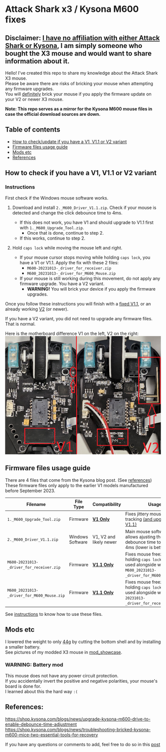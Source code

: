 # Attack Shark x3 / Kysona M600 fixes

## Disclaimer: <u>**I have no affiliation with either Attack Shark or Kysona**</u>, I am simply someone who bought the X3 mouse and would want to share information about it.  

Hello! I've created this repo to share my knowledge about the Attack Shark X3 mouse.  
Please be aware there are risks of bricking your mouse when attempting any firmware upgrades.  
You will <u>definitely</u> brick your mouse if you apply the firmware update on your V2 or newer X3 mouse.

**Note: This repo serves as a mirror for the Kysona M600 mouse files in case the official download sources are down.**

## Table of contents

- [How to check/update if you have a V1, V1.1 or V2 variant](#how-to-check-if-you-have-a-v1-v11-or-v2-variant)
- [Firmware files usage guide](#firmware-files-usage-guide)
- [Mods etc](#mods-etc)
- [References](#references)

## How to check if you have a V1, V1.1 or V2 variant

### Instructions

First check if the Windows mouse software works.  
1. Download and install `2._M600_Driver_V1.1.zip`. Check if your mouse is detected and change the click debounce time to 4ms.  
    - If this does not work, you have V1 and should upgrade to V1.1 first with `1._M600_Upgrade_Tool.zip`.
        - Once that is done, continue to step 2.  
    - If this works, continue to step 2.  

2. Hold `caps lock` while moving the mouse left and right.  
    - If your mouse cursor stops moving while holding `caps lock`, you have a V1 or V1.1. Apply the fix with these 2 files:    
        - `M600-20231013-_driver_for_receiver.zip`
        - `M600_20231013-_driver_for_M600_Mouse.zip`
    - If your mouse is still working during this movement, do not apply any firmware upgrade. You have a V2 variant.
        - **WARNING!** You will brick your device if you apply the firmware upgrades.

Once you follow these instructions you will finish with a <u>fixed V1.1</u>, or an already working <u>V2</u> (or newer).

If you have a V2 variant, you did not need to upgrade any firmware files. That is normal.

Here is the motherboard difference V1 on the left, V2 on the right:  
<img style='max-height: 400px' src='./img/v1v2diff.png'></img>

## Firmware files usage guide

There are 4 files that come from the Kysona blog post. (See [references](#references))  
These firmware files only apply to the earlier V1 models manufactured before September 2023.

| Filename                                   | File Type        | Compatibility           | Usage                                                                                                                  |
| ------------------------------------------ | ---------------- | ----------------------- | ---------------------------------------------------------------------------------------------------------------------- |
| `1._M600_Upgrade_Tool.zip`                 | Firmware         | <u>**V1 Only**</u>      | Fixes jittery mouse sensor tracking <u>(and upgrades to V1.1)</u>                                                                                    |
| `2._M600_Driver_V1.1.zip`                  | Windows Software | V1, V2 and likely newer | Main mouse software which allows ajusting the mouse debounce time to as low as 4ms (lower is better)                   |
| `M600-20231013-_driver_for_receiver.zip`   | Firmware         | <u>**V1.1 Only**</u>      | Fixes mouse freezing when holding `caps lock` (Must be used alongside with `M600_20231013-_driver_for_M600_Mouse.zip`) |
| `M600_20231013-_driver_for_M600_Mouse.zip` | Firmware         | <u>**V1.1 Only**</u>      | Fixes mouse freezing when holding `caps lock` (Must be used alongside with `M600-20231013-_driver_for_receiver.zip`)   |

See [instructions](#instructions) to know how to use these files.

## Mods etc

I lowered the weight to only <u>44g</u> by cutting the bottom shell and by installing a smaller battery.  
See pictures of my modded X3 mouse in [mod_showcase](./mod_showcase/README.md).

### WARNING: Battery mod

This mouse does not have any power circuit protection.  
If you accidentally invert the positive and negative polarities, your mouse's board is done for.  
I learned about this the hard way `:(`

## References:

https://shop.kysona.com/blogs/news/upgrade-kysona-m600-drive-to-enable-debounce-time-adjustment  
https://shop.kysona.com/blogs/news/troubleshooting-bricked-kysona-m600-mice-two-essential-tools-for-recovery

If you have any questions or comments to add, feel free to do so in this [post](https://github.com/SLAzurin/attack-shark-x3-fix/issues/2)


